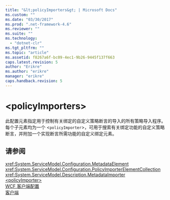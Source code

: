 ```yaml
---
title: "&lt;policyImporters&gt; | Microsoft Docs"
ms.custom: ""
ms.date: "03/30/2017"
ms.prod: ".net-framework-4.6"
ms.reviewer: ""
ms.suite: ""
ms.technology: 
  - "dotnet-clr"
ms.tgt_pltfrm: ""
ms.topic: "article"
ms.assetid: f8267a6f-bc09-4ec1-9b26-9445f137f663
caps.latest.revision: 5
author: "Erikre"
ms.author: "erikre"
manager: "erikre"
caps.handback.revision: 5
---
```

# &lt;policyImporters&gt;
此配置元素指定用于控制有关绑定的自定义策略断言的导入的所有策略导入程序。  每个子元素均为一个 \<`policyImporter`\>，可用于搜索有关绑定功能的自定义策略断言，并附加一个实现断言所需功能的自定义绑定元素。  
  
## 请参阅  
 <xref:System.ServiceModel.Configuration.MetadataElement>   
 <xref:System.ServiceModel.Configuration.PolicyImporterElementCollection>   
 <xref:System.ServiceModel.Description.MetadataImporter>   
 [\<policyImporter\>](../../../../../docs/framework/configure-apps/file-schema/wcf/policyimporter.md)   
 [WCF 客户端配置](../../../../../docs/framework/wcf/feature-details/client-configuration.md)   
 [客户端](../../../../../docs/framework/wcf/feature-details/clients.md)